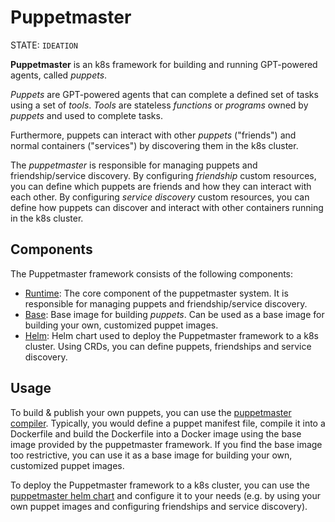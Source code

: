 # Puppetmaster

STATE: `IDEATION`

**Puppetmaster** is an k8s framework for building and running GPT-powered agents, called _puppets_.

_Puppets_ are GPT-powered agents that can complete a defined set of tasks using a set of _tools_.
_Tools_ are stateless _functions_ or _programs_ owned by _puppets_ and used to complete tasks.

Furthermore, puppets can interact with other _puppets_ ("friends") and normal containers ("services") by discovering them in the k8s cluster.

The _puppetmaster_ is responsible for managing puppets and friendship/service discovery. By configuring _friendship_ custom resources, you can define which puppets are friends and how they can interact with each other. By configuring _service discovery_ custom resources, you can define how puppets can discover and interact with other containers running in the k8s cluster.

## Components

The Puppetmaster framework consists of the following components:

- [Runtime](runtime/README.md): The core component of the puppetmaster system. It is responsible for managing puppets and friendship/service discovery.
- [Base](base/README.md): Base image for building _puppets_. Can be used as a base image for building your own, customized puppet images.
- [Helm](helm/README.md): Helm chart used to deploy the Puppetmaster framework to a k8s cluster. Using CRDs, you can define puppets, friendships and service discovery.

## Usage

To build & publish your own puppets, you can use the [puppetmaster compiler](compiler/README.md). Typically, you would define a puppet manifest file, compile it into a Dockerfile and build the Dockerfile into a Docker image using the base image provided by the puppetmaster framework. If you find the base image too restrictive, you can use it as a base image for building your own, customized puppet images.

To deploy the Puppetmaster framework to a k8s cluster, you can use the [puppetmaster helm chart](helm/README.md) and configure it to your needs (e.g. by using your own puppet images and configuring friendships and service discovery).
